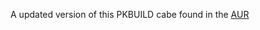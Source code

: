 A updated version of this PKBUILD cabe found in the [AUR](https://aur.archlinux.org/packages/fityk/)
